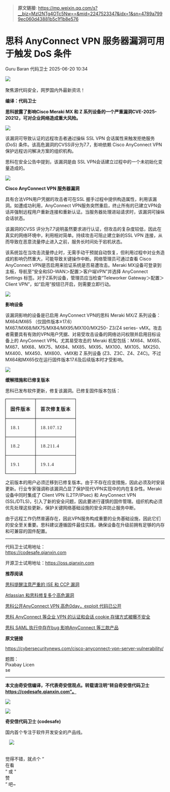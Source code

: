 > **原文链接**: https://mp.weixin.qq.com/s?__biz=MzI2NTg4OTc5Nw==&mid=2247523347&idx=1&sn=4789a7999ec060d43881b5c1f1b8e576

#  思科 AnyConnect VPN 服务器漏洞可用于触发 DoS 条件  
Guru Baran  代码卫士   2025-06-20 10:34  
  
![](https://mmbiz.qpic.cn/mmbiz_gif/Az5ZsrEic9ot90z9etZLlU7OTaPOdibteeibJMMmbwc29aJlDOmUicibIRoLdcuEQjtHQ2qjVtZBt0M5eVbYoQzlHiaw/640?wx_fmt=gif "")  
    
聚焦源代码安全，网罗国内外最新资讯！  
  
**编译：代码卫士**  
  
**思科披露了影响Cisco Meraki MX 和 Z 系列设备的一个严重漏洞CVE-2025-20212，可对企业网络造成重大风险。**  
  
![](https://mmbiz.qpic.cn/mmbiz_png/oBANLWYScMQvzqYOjR8q6tB3cgvRRcuQyLpRXqkcdPDOxGia5IJibwkzxWwCvmjxcuv106VTljrCPjPT2YozjQ8Q/640?wx_fmt=png&from=appmsg "")  
  
  
该漏洞可导致认证的远程攻击者通过操纵 SSL VPN 会话属性来触发拒绝服务 (DoS) 条件。该高危漏洞的CVSS评分为7.7，影响依赖 Cisco AnyConnect VPN 保护远程访问解决方案的组织机构。  
  
思科在安全公告中提到，该漏洞是由 SSL VPN会话建立过程中的一个未初始化变量造成的。  
  
  
![](https://mmbiz.qpic.cn/mmbiz_png/oBANLWYScMQvzqYOjR8q6tB3cgvRRcuQPndUvOX9D6oPC79KKib5B2oDCBW6dUVs5DvAWAH9l4BMq1QiaG2Lr7GA/640?wx_fmt=png&from=appmsg "")  
  
**Cisco AnyConnect VPN 服务器漏洞**  
  
  
  
具有合法VPN用户凭据的攻击者可在SSL 握手过程中提供构造属性，利用该漏洞。如遭成功利用，AnyConnect VPN服务突然重启，终止所有的已建立VPN会话并强制远程用户重新连接和重新认证。当服务器处理进站请求时，该漏洞可操纵会话状态。  
  
该漏洞的CVSS 评分为7.7说明虽然要求进行认证，但攻击的复杂度较低，因此在真实的网络环境中，利用相对简单。持续攻击可阻止建立新的SSL VPN 连接，从而导致在恶意流量停止进入之前，服务长时间处于宕机状态。  
  
该系统旨在当攻击流量停止时，无需手动干预就自动恢复，但利用过程中对业务造成的影响仍然重大，可能导致关键操作中断。网络管理员可通过查看 Cisco AnyConnect VPN是否启用来验证系统是否易遭攻击。Meraki MX设备可登录到主板，导航至“安全和SD-WAN＞配置＞客户端VPN”并选择 AnyConnect Settings 标签。对于Z系列设备，管理员应当检查“Teleworker Gateway＞配置＞Client VPN”，如“启用”按钮已开启，则需要立即行动。  
  
  
![](https://mmbiz.qpic.cn/mmbiz_png/oBANLWYScMQvzqYOjR8q6tB3cgvRRcuQPndUvOX9D6oPC79KKib5B2oDCBW6dUVs5DvAWAH9l4BMq1QiaG2Lr7GA/640?wx_fmt=png&from=appmsg "")  
  
**影响设备**  
  
  
  
该漏洞影响的设备是已启用 AnyConnect VPN的思科 Meraki MX/Z 系列设备：MX64/MX65 （仅固件版本≥17.6）MX67/MX68/MX75/MX84/MX95/MX100/MX250- Z3/Z4 series- vMX。攻击者需要具有有效的VPN用户凭据、对易受攻击设备的网络访问权限并启用目标设备上的 AnyConnect VPN。尤其易受攻击的 Meraki 机型包括：MX64、MX65、MX67、MX68、MX75、MX84、MX85、MX95、MX100、MX105、MX250、MX400、MX450、MX600、vMX和 Z 系列设备 (Z3、Z3C、Z4、Z4C)。不过MX64和MX65仅在运行固件版本17.6及后续版本时才受影响。  
  
  
![](https://mmbiz.qpic.cn/mmbiz_png/oBANLWYScMQvzqYOjR8q6tB3cgvRRcuQPndUvOX9D6oPC79KKib5B2oDCBW6dUVs5DvAWAH9l4BMq1QiaG2Lr7GA/640?wx_fmt=png&from=appmsg "")  
  
**缓解措施和已修复版本**  
  
  
  
思科已发布软件更新，修复该漏洞。已修复固件版本包括：  
<table><tbody><tr style="height:44px;"><td style="border: 1px solid windowtext;padding:5px 10px;"><p style="text-align:left;font-size: 15px;margin-bottom: 15px;display: block;margin-left: 5px;margin-right: 5px;"><span style="font-size: 15px;letter-spacing: 1px;"><strong><span style="color: #222222;font-size: 15px;letter-spacing: 1px;font-family:宋体;"><span leaf="">固件版本</span></span></strong></span></p></td><td style="border-top: 1px solid windowtext;border-right: 1px solid windowtext;border-bottom: 1px solid windowtext;border-image: initial;border-left: none;padding:5px 10px;"><p style="text-align:left;font-size: 15px;margin-bottom: 15px;display: block;margin-left: 5px;margin-right: 5px;"><span style="font-size: 15px;letter-spacing: 1px;"><strong><span style="color: #222222;font-size: 15px;letter-spacing: 1px;font-family:宋体;"><span leaf="">首次修复版本</span></span></strong></span></p></td></tr><tr><td style="border-right: 1px solid windowtext;border-bottom: 1px solid windowtext;border-left: 1px solid windowtext;border-image: initial;border-top: none;padding:5px 10px;"><p style="text-align:left;font-size: 15px;margin-bottom: 15px;display: block;margin-left: 5px;margin-right: 5px;"><span style="color: #222222;font-size: 15px;letter-spacing: 1px;font-family:Poppins, serif;"><span leaf="">18.1</span></span></p></td><td style="border-top: none;border-left: none;border-bottom: 1px solid windowtext;border-right: 1px solid windowtext;padding:5px 10px;"><p style="text-align:left;font-size: 15px;margin-bottom: 15px;display: block;margin-left: 5px;margin-right: 5px;"><span style="color: #222222;font-size: 15px;letter-spacing: 1px;font-family:Poppins, serif;"><span leaf="">18.107.12</span></span></p></td></tr><tr><td style="border-right: 1px solid windowtext;border-bottom: 1px solid windowtext;border-left: 1px solid windowtext;border-image: initial;border-top: none;padding:5px 10px;"><p style="text-align:left;font-size: 15px;margin-bottom: 15px;display: block;margin-left: 5px;margin-right: 5px;"><span style="color: #222222;font-size: 15px;letter-spacing: 1px;font-family:Poppins, serif;"><span leaf="">18.2</span></span></p></td><td style="border-top: none;border-left: none;border-bottom: 1px solid windowtext;border-right: 1px solid windowtext;padding:5px 10px;"><p style="text-align:left;font-size: 15px;margin-bottom: 15px;display: block;margin-left: 5px;margin-right: 5px;"><span style="color: #222222;font-size: 15px;letter-spacing: 1px;font-family:Poppins, serif;"><span leaf="">18.211.4</span></span></p></td></tr><tr><td style="border-right: 1px solid windowtext;border-bottom: 1px solid windowtext;border-left: 1px solid windowtext;border-image: initial;border-top: none;padding:5px 10px;"><p style="text-align:left;font-size: 15px;margin-bottom: 15px;display: block;margin-left: 5px;margin-right: 5px;"><span style="color: #222222;font-size: 15px;letter-spacing: 1px;font-family:Poppins, serif;"><span leaf="">19.1</span></span></p></td><td style="border-top: none;border-left: none;border-bottom: 1px solid windowtext;border-right: 1px solid windowtext;padding:5px 10px;"><p style="text-align:left;font-size: 15px;margin-bottom: 15px;display: block;margin-left: 5px;margin-right: 5px;"><span style="color: #222222;font-size: 15px;letter-spacing: 1px;font-family:Poppins, serif;"><span leaf="">19.1.4</span></span></p></td></tr></tbody></table>  
之前版本的用户必须迁移到已修复版本。由于不存在应变措施，因此必须及时安装更新。行业专家强调称该漏洞凸显了保护现代VPN实现中的内在复杂性。Meraki 设备中同时集成了 Client VPN (L2TP/IPsec) 和 AnyConnect VPN (SSL/DTLS)，引入了新的安全问题，因此要进行谨慎的固件管理。组织机构必须优先处理这些更新，保护关键网络基础设施的安全并防止服务中断。  
  
由于远程工作仍然普遍存在，因此VPN服务构成重要的业务基础设施，因此它们的安全至关重要。思科建议遵循固件最佳实践，确保设备在升级前拥有足够的内存和可兼容的固件配置。  
  
****  
代码卫士试用地址：  
https://codesafe.qianxin.com  
  
开源卫士试用地址：https://oss.qianxin.com  
  
  
  
  
  
  
  
  
  
  
  
  
  
**推荐阅读**  
  
[思科提醒注意严重的 ISE 和 CCP 漏洞](https://mp.weixin.qq.com/s?__biz=MzI2NTg4OTc5Nw==&mid=2247523184&idx=1&sn=f205e1639e39bac5e3d3496845db4087&scene=21#wechat_redirect)  
  
  
[Atlassian 和思科修复多个高危漏洞](https://mp.weixin.qq.com/s?__biz=MzI2NTg4OTc5Nw==&mid=2247522791&idx=2&sn=841f61a29df71610844f2e021c5c9bab&scene=21#wechat_redirect)  
  
  
[思科公开AnyConnect VPN 高危0day，exploit 代码已公开](https://mp.weixin.qq.com/s?__biz=MzI2NTg4OTc5Nw==&mid=2247496772&idx=2&sn=291232ade496e261a57b6c35551fff34&scene=21#wechat_redirect)  
  
  
[思科 AnyConnect 等企业 VPN 的认证和会话 cookie 存储方式被曝不安全](https://mp.weixin.qq.com/s?__biz=MzI2NTg4OTc5Nw==&mid=2247489683&idx=1&sn=6a4240b37941f6ee4d6a08f15029816f&scene=21#wechat_redirect)  
  
  
[思科 SAML 执行中存在bug 影响AnyConnect 等三款产品](https://mp.weixin.qq.com/s?__biz=MzI2NTg4OTc5Nw==&mid=2247486959&idx=2&sn=21afda373dc7c457333e82836e361cf0&scene=21#wechat_redirect)  
  
  
  
  
  
**原文链接**  
  
https://cybersecuritynews.com/cisco-anyconnect-vpn-server-vulnerability/  
  
  
  
题图：  
Pixabay Licen  
se  
  
****  
**本文由奇安信编译，不代表奇安信观点。转载请注明“转自奇安信代码卫士 https://codesafe.qianxin.com”。**  
  
  
  
  
![](https://mmbiz.qpic.cn/mmbiz_jpg/oBANLWYScMSf7nNLWrJL6dkJp7RB8Kl4zxU9ibnQjuvo4VoZ5ic9Q91K3WshWzqEybcroVEOQpgYfx1uYgwJhlFQ/640?wx_fmt=jpeg "")  
  
![](https://mmbiz.qpic.cn/mmbiz_jpg/oBANLWYScMSN5sfviaCuvYQccJZlrr64sRlvcbdWjDic9mPQ8mBBFDCKP6VibiaNE1kDVuoIOiaIVRoTjSsSftGC8gw/640?wx_fmt=jpeg "")  
  
**奇安信代码卫士 (codesafe)**  
  
国内首个专注于软件开发安全的产品线。  
  
   ![](https://mmbiz.qpic.cn/mmbiz_gif/oBANLWYScMQ5iciaeKS21icDIWSVd0M9zEhicFK0rbCJOrgpc09iaH6nvqvsIdckDfxH2K4tu9CvPJgSf7XhGHJwVyQ/640?wx_fmt=gif "")  
  
   
觉得不错，就点个 “  
在看  
” 或 "  
赞  
” 吧~  
  
